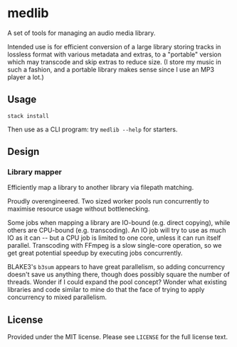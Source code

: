 # medlib
A set of tools for managing an audio media library.

Intended use is for efficient conversion of a large library storing tracks in
lossless format with various metadata and extras, to a "portable" version which
may transcode and skip extras to reduce size. (I store my music in such a
fashion, and a portable library makes sense since I use an MP3 player a lot.)

## Usage
`stack install`

Then use as a CLI program: try `medlib --help` for starters.

## Design
### Library mapper
Efficiently map a library to another library via filepath matching.

Proudly overengineered. Two sized worker pools run concurrently to maximise
resource usage without bottlenecking.

Some jobs when mapping a library are IO-bound (e.g. direct copying), while
others are CPU-bound (e.g. transcoding). An IO job will try to use as much IO
as it can -- but a CPU job is limited to one core, unless it can run itself
parallel. Transcoding with FFmpeg is a slow single-core operation, so we get
great potential speedup by executing jobs concurrently.

BLAKE3's `b3sum` appears to have great parallelism, so adding concurrency
doesn't save us anything there, though does possibly square the number of
threads. Wonder if I could expand the pool concept? Wonder what existing
libraries and code similar to mine do that the face of trying to apply
concurrency to mixed parallelism.

## License
Provided under the MIT license. Please see `LICENSE` for the full license text.
